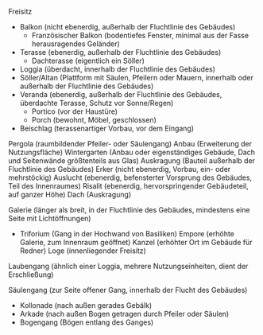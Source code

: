Freisitz
- Balkon (nicht ebenerdig, außerhalb der Fluchtlinie des Gebäudes)
  - Französischer Balkon (bodentiefes Fenster, minimal aus der Fasse herausragendes Geländer)
- Terasse (ebenerdig, außerhalb der Fluchtlinie des Gebäudes)
  - Dachterasse (eigentlich ein Söller)
- Loggia (überdacht, innerhalb der Fluchtlinie des Gebäudes)
- Söller/Altan (Plattform mit Säulen, Pfeilern oder Mauern, innerhalb oder außerhalb der Fluchtlinie des Gebäudes)
- Veranda (ebenerdig, außerhalb der Fluchtlinie des Gebäudes, überdachte Terasse, Schutz vor Sonne/Regen)
  - Portico (vor der Haustüre)
  - Porch (bewohnt, Möbel, geschlossen)
- Beischlag (terassenartiger Vorbau, vor dem Eingang)

Pergola (raumbildender Pfeiler- oder Säulengang)
Anbau (Erweiterung der Nutzungsfläche)
Wintergarten (Anbau oder eigenständiges Gebäude, Dach und Seitenwände größtenteils aus Glas)
Auskragung (Bauteil außerhalb der Fluchtlinie des Gebäudes)
Erker (nicht ebenerdig, Vorbau, ein- oder mehrstöckig)
Auslucht (ebenerdig, befensterter Vorsprung des Gebäudes, Teil des Innenraumes)
Risalit (ebenerdig, hervorspringender Gebäudeteil, auf ganzer Höhe)
Dach (Auskragung)

Galerie (länger als breit, in der Fluchtlinie des Gebäudes, mindestens eine Seite mit Lichtöffnungen)
- Triforium (Gang in der Hochwand von Basiliken)
Empore (erhöhte Galerie, zum Innenraum geöffnet)
Kanzel (erhöhter Ort im Gebäude für Redner)
Loge (innenliegender Freisitz)

Laubengang (ähnlich einer Loggia, mehrere Nutzungseinheiten, dient der Erschließung)

Säulengang (zur Seite offener Gang, innerhalb der Flucht des Gebäudes)
- Kollonade (nach außen gerades Gebälk)
- Arkade (nach außen Bogen getragen durch Pfeiler oder Säulen)
- Bogengang (Bögen entlang des Ganges)